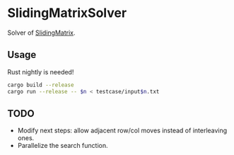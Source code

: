 # SlidingMatrixSolver

Solver of [SlidingMatrix](https://github.com/eehyqx/SlidingMatrix/).

## Usage

Rust nightly is needed!

```bash
cargo build --release
cargo run --release -- $n < testcase/input$n.txt
```

## TODO

- Modify next steps: allow adjacent row/col moves instead of interleaving ones.
- Parallelize the search function.
